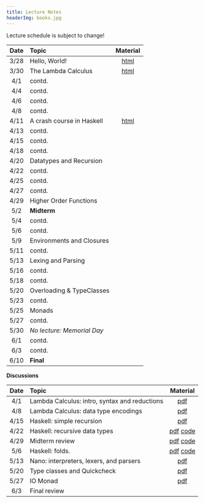 ```yaml
---
title: Lecture Notes
headerImg: books.jpg
---
```


Lecture schedule is subject to change!

| Date       | Topic                           | Material                  |
|:----------:|:--------------------------------|:-------------------------:|
| 3/28       | Hello, World!                   | [html][lec0]              |            
| 3/30       | The Lambda Calculus             | [html][lec1]              |
| 4/1        | contd.                          |                           |
| 4/4        | contd.                          |                           |
| 4/6        | contd.                          |                           |
| 4/8        | contd.                          |                           |
| 4/11       | A crash course in Haskell       |  [html][lec1]             |
| 4/13       | contd.                          |                           |
| 4/15       | contd.                          |                           |
| 4/18       | contd.                          |                           |
| 4/20       | Datatypes and Recursion         |                           |
| 4/22       | contd.                          |                           |
| 4/25       | contd.                          |                           |
| 4/27       | contd.                          |                           |
| 4/29       | Higher Order Functions          |                           |
| 5/2        | **Midterm**                     |                           |
| 5/4        | contd.                          |                           |
| 5/6        | contd.                          |                           |
| 5/9        | Environments and Closures       |                           |
| 5/11       | contd.                          |                           |
| 5/13       | Lexing and Parsing              |                           |
| 5/16       | contd.                          |                           |
| 5/18       | contd.                          |                           |
| 5/20       | Overloading & TypeClasses       |                           |
| 5/23       | contd.                          |                           |
| 5/25       | Monads                          |                           |
| 5/27       | contd.                          |                           |
| 5/30       | *No lecture: Memorial Day*      |                           |
| 6/1        | contd.                          |                           |
| 6/3        | contd.                          |                           |
| 6/10       | **Final**                       |                           |


**Discussions**

| Date       | Topic                                           | Material                  |
|:----------:|:------------------------------------------------|:-------------------------:|
| 4/1        | Lambda Calculus: intro, syntax and reductions   | [pdf][disc1]              |
| 4/8        | Lambda Calculus: data type encodings            | [pdf][disc2]              |
| 4/15       | Haskell: simple recursion                       | [pdf][disc3]              |
| 4/22       | Haskell: recursive data types                   | [pdf][disc4] [code][disc4code] |
| 4/29       | Midterm review                                  | [pdf][disc5] [code][disc5code] |
| 5/6        | Haskell: folds.                                 | [pdf][disc6] [code][disc6code] |
| 5/13       | Nano: interpreters, lexers, and parsers         | [pdf][disc7]              |
| 5/20       | Type classes and Quickcheck                     | [pdf][disc8]              |
| 5/27       | IO Monad                                        | [pdf][disc9]              |
| 6/3        | Final review                                    |                           |


[lec0]: lectures/00-hello.html
[lec1]: lectures/01-lambda.html
[lec2]: lectures/02-haskell.html
[lec3]: lectures/03-datatypes.html
[lec4]: lectures/04-hof.html
[lec5]: lectures/05-closure.html
[lec6]: lectures/06-parsing.html
[lec7]: lectures/07-classes.html
[lec8]: lectures/08-monads.html
[lec9]: lectures/09-types.html
[soundness]: lectures/soundness.html
[mock-final]: https://github.com/cse130-assignments/mock-final

[disc1]: /static/raw/discussion-week-01.pdf
[disc2]: /static/raw/discussion-week-02.pdf
[disc3]: /static/raw/discussion-week-03.pdf
[disc3code]: /static/raw/discussion-week-03.hs
[disc4]: /static/raw/discussion-week-04.pdf
[disc4code]: /static/raw/discussion-week-04.hs
[disc5]: /static/raw/discussion-week-05.pdf
[disc5code]: /static/raw/discussion-week-05.hs
[disc6]: /static/raw/discussion-week-06.pdf
[disc6code]: /static/raw/discussion-week-06.hs
[disc7]: /static/raw/discussion-week-07.pdf
[disc8]: /static/raw/discussion-week-08.pdf
[disc8code]: /static/raw/discussion-week-08.hs
[disc9]: /static/raw/discussion-week-09.pdf

[parsing]: https://github.com/cse130-sp18/arith
[elsa]: https://github.com/ucsd-progsys/elsa
